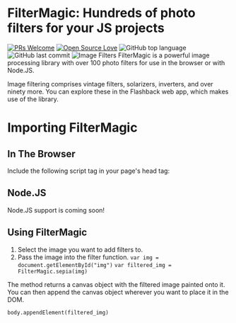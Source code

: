 # FilterMagic: Hundreds of photo filters for your JS projects
[![PRs Welcome](https://img.shields.io/badge/PRs-welcome-brightgreen.svg?style=flat-square)](http://makeapullrequest.com) 
[![Open Source Love](https://badges.frapsoft.com/os/v1/open-source.png?v=103)](https://github.com/ellerbrock/open-source-badges/)
![GitHub top language](https://img.shields.io/github/languages/top/badges/shields.svg)
![GitHub last commit](https://img.shields.io/github/last-commit/google/skia.svg)
![Image Filters]()
FilterMagic is a powerful image processing library with over 100 photo filters for use in the browser or with Node.JS.

Image filtering comprises vintage filters, solarizers, inverters, and over ninety more. You can explore these in the Flashback web app, 
which makes use of the library.

# Importing FilterMagic
## In The Browser
Include the following script tag in your page's head tag:

## Node.JS
Node.JS support is coming soon!

## Using FilterMagic
1. Select the image you want to add filters to. 
2. Pass the image into the filter function. 
`var img = document.getElementById("img")`
`var filtered_img = FilterMagic.sepia(img)`

The method returns a canvas object with the filtered image painted onto it. 
You can then append the canvas object wherever you want to place it in the DOM. 

`body.appendElement(filtered_img)`